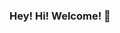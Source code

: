 ### Hey! Hi! Welcome! 👋

<!--
**jayengine/jayengine** is a ✨ _special_ ✨ repository because its `README.md` (this file) appears on your GitHub profile.

Here are some ideas to get you started:

- 🔭 I’m currently working on my Master's Degree in Information Assurance.
- 🌱 I’m currently learning Python basics for a Pentration Testing class for Fall 2020.
- 👯 I’m looking to collaborate on ...
- 🤔 I’m looking for help with ...
- ⚡ Fun fact: I have increased by love of cooking during the Pandemic and after buying a Spiralizer, I finding new ways to spiralize all forms of fruits & vegetables.
-->

